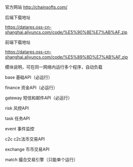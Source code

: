 官方网站
http://chainsofts.com/

后端下载地址

https://datares.oss-cn-shanghai.aliyuncs.com/code/%E5%90%8E%E7%AB%AF.zip

前端下载地址

https://datares.oss-cn-shanghai.aliyuncs.com/code/%E5%89%8D%E7%AB%AF.zip



模块说明，可在同一网络内运行多个程序，自动负载

base 基础API（必运行）

finance 资金API（必运行）

gateway 短信和邮件API（必运行）

risk 风控API

task 任务API

event 事件监控

c2c c2c法币交易API

exchange 币币交易API

match 撮合交易引擎（只能单个运行）

